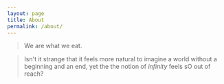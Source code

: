 ```yaml
---
layout: page
title: About
permalink: /about/
---
```


> We are what we eat.     


> Isn't it strange that it feels more natural to imagine a
> world without a beginning and an end, yet the the 
> notion of *infinity* feels sO out of reach?
